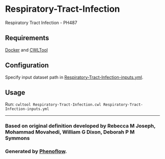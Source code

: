 # Respiratory-Tract-Infection

Respiratory Tract Infection - PH487

## Requirements

[Docker](https://docs.docker.com/install/) and [CWLTool](https://github.com/common-workflow-language/cwltool#install)

## Configuration

Specify input dataset path in [Respiratory-Tract-Infection-inputs.yml](Respiratory-Tract-Infection-inputs.yml).

## Usage

Run: `cwltool Respiratory-Tract-Infection.cwl Respiratory-Tract-Infection-inputs.yml`

***

### Based on original definition developed by Rebecca M Joseph, Mohammad Movahedi, William G Dixon, Deborah P M Symmons
### Generated by [Phenoflow](https://kclhi.org/phenoflow).
